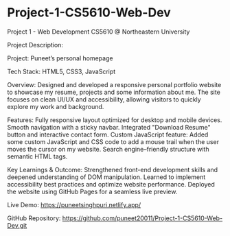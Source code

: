 # Project-1-CS5610-Web-Dev
Project 1 - Web Development CS5610 @ Northeastern University 

Project Description: 

Project: Puneet’s personal homepage

Tech Stack: HTML5, CSS3, JavaScript

Overview: Designed and developed a responsive personal portfolio website to showcase my resume, projects and some information about me. The site focuses on clean UI/UX and accessibility, allowing visitors to quickly explore my work and background.

Features:
Fully responsive layout optimized for desktop and mobile devices.
Smooth navigation with a sticky navbar.
Integrated "Download Resume" button and interactive contact form.
Custom JavaScript feature: Added some custom JavaScript and CSS code to add a mouse trail when the user moves the cursor on my website. 
Search engine–friendly structure with semantic HTML tags.

Key Learnings & Outcome:
Strengthened front-end development skills and deepened understanding of DOM manipulation.
Learned to implement accessibility best practices and optimize website performance.
Deployed the website using GitHub Pages for a seamless live preview.

Live Demo: https://puneetsinghpuri.netlify.app/

GitHub Repository: https://github.com/puneet20011/Project-1-CS5610-Web-Dev.git
